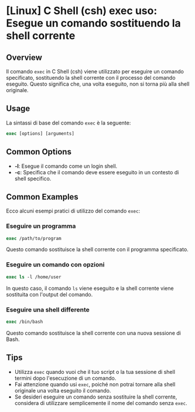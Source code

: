 # [Linux] C Shell (csh) exec uso: Esegue un comando sostituendo la shell corrente

## Overview
Il comando `exec` in C Shell (csh) viene utilizzato per eseguire un comando specificato, sostituendo la shell corrente con il processo del comando eseguito. Questo significa che, una volta eseguito, non si torna più alla shell originale.

## Usage
La sintassi di base del comando `exec` è la seguente:

```csh
exec [options] [arguments]
```

## Common Options
- **-l**: Esegue il comando come un login shell.
- **-c**: Specifica che il comando deve essere eseguito in un contesto di shell specifico.

## Common Examples
Ecco alcuni esempi pratici di utilizzo del comando `exec`:

### Eseguire un programma
```csh
exec /path/to/program
```
Questo comando sostituisce la shell corrente con il programma specificato.

### Eseguire un comando con opzioni
```csh
exec ls -l /home/user
```
In questo caso, il comando `ls` viene eseguito e la shell corrente viene sostituita con l'output del comando.

### Eseguire una shell differente
```csh
exec /bin/bash
```
Questo comando sostituisce la shell corrente con una nuova sessione di Bash.

## Tips
- Utilizza `exec` quando vuoi che il tuo script o la tua sessione di shell termini dopo l'esecuzione di un comando.
- Fai attenzione quando usi `exec`, poiché non potrai tornare alla shell originale una volta eseguito il comando.
- Se desideri eseguire un comando senza sostituire la shell corrente, considera di utilizzare semplicemente il nome del comando senza `exec`.